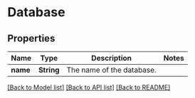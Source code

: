 # Database

## Properties

Name | Type | Description | Notes
------------ | ------------- | ------------- | -------------
**name** | **String** | The name of the database. | 

[[Back to Model list]](../README.md#documentation-for-models) [[Back to API list]](../README.md#documentation-for-api-endpoints) [[Back to README]](../README.md)


